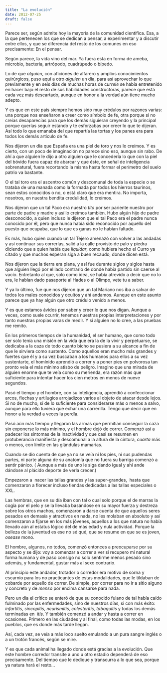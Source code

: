 ```yaml
---
title: "La evolución"
date: 2012-07-25
draft: false
---
```


Parece ser, según admite hoy la mayoría de la comunidad científica. 
Esa, a la que pertenecen los que se dedican a pensar, a experimentar y a discutir entre ellos, y que se diferencia del resto de los comunes en eso precisamente: En el pensar. 

Según parece, la vida vino del mar. Ya fuera esta en forma de ameba, microbio, bacteria, artrópodo, cuadrúpedo o bípedo.

Lo de que *alguien*, con aficiones de alfarero y amplios conocimientos quirúrgicos, puso aquí a otro *alguien* un día, para así aprovechar lo que previamente y en seis días de muchas horas de c*urrele* se había entretenido en hacer bajo el resto de sus habilidades constructoras, parece que está cada vez más descartado, aunque en honor a la verdad aún tiene mucho adepto.

Y es que en este país siempre hemos sido muy crédulos por razones varias: una porque nos enseñaron a creer como símbolo de fe, otra porque si no creías desaparecías para que los demás siguieran creyendo y la principal porque querías seguir estando y te esforzabas por creer lo que te dijeran. 
Así todo lo que emanaba del que repartía las tortas y los panes era para todos los demás artículo de fe.

Nos dijeron un día que España era una piel de toro y nos lo creímos. Y es cierto, con un poco de imaginación no parece sino eso, aunque sin rabo. De ahí a que alguien le dijo a otro alguien que le concedería lo que con la piel del bóvido fuera capaz de abarcar y que éste, en señal de inteligencia sobrenatural, fuera recortando la misma hasta formar el perímetro del suelo patrio va bastante.

O el tal toro era el ascentro común y descomunal de toda la especie o se trataba de una manada como la formada por todos los hierros taurinos, sean estos conocidos o no, o está claro que era mentira. No importa, nosotros, en nuestra bendita credulidad, lo creímos.

Nos dijeron que un tal Paco era nuestro *tito* por ser pariente nuestro por parte de padre y madre y así lo creímos también. 
Hubo algún hijo de padre desconocido, a quien incluso le dijeron que el tal Paco era el padre nunca conocido por él, pero que nunca había sido reconocido por aquello del puesto que ocupaba, que lo que es ganas no le habían faltado.

Es más, hubo quien cuando un tal Tejero amenazó con volver a las andadas y así continuar sus correrías, salió a la calle provisto de palo y piedra diciendo que a quien había que *liquidar*, como hubiera hecho el Curro ya citado y que muchos esperan siga a buen recaudo, donde dicen está.

Nos dijeron que la tierra era plana, y así fue durante siglos y siglos hasta que alguien llegó por el lado contrario de donde había partido sin caerse al vacío. Entretanto al que, solo como idea, se había atrevido a decir que no lo era, le habían dado pasaporte al Hades o al Olimpo, vete tu a saber.

Y ya lo último, fue que nos dijeron que un tal Mariano nos iba a salvar de todos los males conocidos y ocultos y ahí andamos. Aunque en este asunto parece que ya hay algún que otro crédulo venido a menos.

Y es que estamos ávidos por saber y creer lo que nos digan. Aunque a veces, como suele ocurrir, tenemos nuestras propias interpretaciones y por tanto nuestras propias varas de medir. Y si alguien no lo cree, a las pruebas me remito.

En los primeros tiempos de la humanidad, el ser humano, que como todo ser solo tenía una misión en la vida que era la de la vivir y perpetuarse, se dedicaba a la caza de todo cuanto bicho se pusiera a su alcance a fin de que le sirviera como sustento.
Como aquellos eran mucho más grandes y fuertes que él y a su vez buscaban a los humanos para ellos a su vez sustentarte, el homínido aprendió a correr y a poner pies en polvorosa tan pronto veía el más mínimo atisbo de peligro. 
Imagino que una mirada de alguien enorme que te veía como su merienda, era razón más que suficiente para intentar hacer los cien metros en menos de nueve segundos.

Pasó el tiempo y el hombre, con su inteligencia, aprendió a confeccionar arcos, flechas y artilugios arrojadizos varios al objeto de atacar desde lejos. Si no de mucho, sí de lo suficiente para considerarse más o menos a salvo, aunque para ello tuviera que echar una carrerilla. Tengo que decir que en honor a la verdad a veces la perdía.

Pasó aún más tiempo y llegaron las armas que permitían conseguir la caza sin exponerse lo más mínimo, y el hombre dejó de correr.
Comenzó así a padecer los síntomas de la inactividad y que casi se resumen en protuberancia manifiesta y descomunal a la altura de la cintura, *cuarta* más o menos, con límite en las glándulas mamarias.

Cuando se dio cuenta de que ya no se veía ni los pies, ni sus pudendas partes, ni parte alguna de su anatomía que no fuera su barriga comenzó a sentir pánico. ( Aunque a más de uno le siga dando igual y ahí ande dándose al plácido deporte de verla crecer.)

Empezaron a  nacer las tallas grandes y las super-grandes,  hasta que comenzaron a florecer incluso tiendas dedicadas a las tallas especiales o XXL.

Las hembras, que en su día iban con tal o cual solo porque el de marras la cogía por el pelo y se la llevaba basándose en su mayor fuerza y destreza sobre los otros machos, comenzaron a darse cuenta de que aquellos seres pesados en demasía y atractivos en nada, no les molaban en absoluto y así comenzaron a fijarse en los más jóvenes, aquellos a los que natura no había llevado aún al estatus lógico del de más edad y nula actividad. 
Porque la belleza de la juventud es ese no sé qué, que se resume en que se es joven, *osease* mono.

El hombre, algunos, no todos, comenzó entonces a preocuparse por su aspecto y se dijo: voy a comenzar a correr a ver si recupero mi natural forma humana y de paso consigo no solo sentirme menos pesado sino además, y fundamental, gustar más al sexo contrario.

Al principio este andador, trotador o corredor era motivo de sorna y escarnio para los no practicantes de estas modalidades, que le tildaban de cobarde por aquello de correr. De simple, por correr para no ir a sitio alguno y concreto y de *menso* por encima cansarse para nada.

Pero un día el crítico se enteró de que su conocido fulano de tal había caído fulminado por las enfermedades, sino de nuestros días, si con más éxito: *infartitis, síncopitis, neurismitis, colesteritis, tabaquitis* y todas los demás terminadas en  *itis*. Y también comenzó a andar y hasta a correr en ocasiones. Primero en las ciudades y al final, como todas las modas, en los pueblos, que es donde más tarde llegan.

Así, cada vez, se veía a más loco suelto emulando a un pura sangre inglés o a un trotón francés, según se mire.

Y es que cada animal ha llegado donde está gracias a la evolución. Que este hombre corredor transite a uno u otro estadio dependerá de eso precisamente. Del tiempo que le dedique y transcurra a lo que sea, porque ya natura hará el resto...
